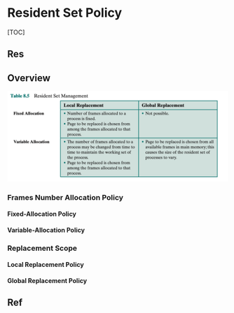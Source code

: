 # Resident Set Policy

[TOC]



## Res


## Overview
![](../../../../../../Assets/Pics/Screenshot%202023-05-11%20at%203.28.22%20PM.png)


### Frames Number Allocation Policy
#### Fixed-Allocation Policy

#### Variable-Allocation Policy


### Replacement Scope
#### Local Replacement Policy


#### Global Replacement Policy




## Ref

